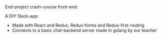 End-project crash-course front-end:

A DIY Slack-app:

- Made with React and Redux, Redux-forms and Redux-first-routing
- Connects to a basic chat-backend server made in golang by our teacher
 
